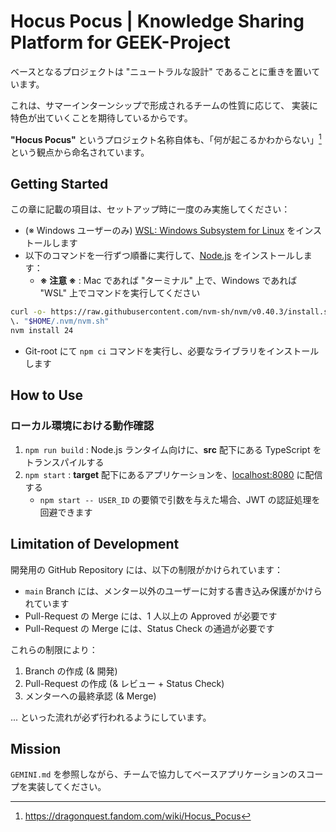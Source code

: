Hocus Pocus | Knowledge Sharing Platform for GEEK-Project
===============================================================================

ベースとなるプロジェクトは "ニュートラルな設計" であることに重きを置いています。

これは、サマーインターンシップで形成されるチームの性質に応じて、 実装に特色が出ていくことを期待しているからです。

**"Hocus Pocus"** というプロジェクト名称自体も、「何が起こるかわからない」[^1]という観点から命名されています。


## Getting Started

この章に記載の項目は、セットアップ時に一度のみ実施してください：

- (※ Windows ユーザーのみ) [WSL: Windows Subsystem for Linux](https://learn.microsoft.com/ja-jp/windows/wsl/) をインストールします
- 以下のコマンドを一行ずつ順番に実行して、[Node.js](https://nodejs.org) をインストールします：
    - **※ 注意 ※** : Mac であれば "ターミナル" 上で、Windows であれば "WSL" 上でコマンドを実行してください

```sh
curl -o- https://raw.githubusercontent.com/nvm-sh/nvm/v0.40.3/install.sh | bash
\. "$HOME/.nvm/nvm.sh"
nvm install 24
```

- Git-root にて `npm ci` コマンドを実行し、必要なライブラリをインストールします


## How to Use

### ローカル環境における動作確認

1. `npm run build` : Node.js ランタイム向けに、**src** 配下にある TypeScript をトランスパイルする
2. `npm start` : **target** 配下にあるアプリケーションを、[localhost:8080](http://localhost:8080) に配信する
    - `npm start -- USER_ID` の要領で引数を与えた場合、JWT の認証処理を回避できます


## Limitation of Development

開発用の GitHub Repository には、以下の制限がかけられています：

- `main` Branch には、メンター以外のユーザーに対する書き込み保護がかけられています
- Pull-Request の Merge には、1 人以上の Approved が必要です
- Pull-Request の Merge には、Status Check の通過が必要です

これらの制限により：

1. Branch の作成 (& 開発)
2. Pull-Request の作成 (& レビュー + Status Check)
3. メンターへの最終承認 (& Merge)

... といった流れが必ず行われるようにしています。


## Mission

`GEMINI.md` を参照しながら、チームで協力してベースアプリケーションのスコープを実装してください。


[^1]: https://dragonquest.fandom.com/wiki/Hocus_Pocus
